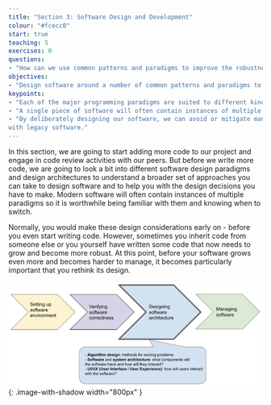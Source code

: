 ```yaml
---
title: "Section 3: Software Design and Development"
colour: "#fcecc0"
start: true
teaching: 5
exercises: 0
questions:
- "How can we use common patterns and paradigms to improve the robustness of our software?"
objectives:
- "Design software around a number of common patterns and paradigms to improve extensibility, testability and overall sustainability."
keypoints:
- "Each of the major programming paradigms are suited to different kinds of problem."
- "A single piece of software will often contain instances of multiple paradigms."
- "By deliberately designing our software, we can avoid or mitigate many of the common issues encountered when working 
with legacy software."
---
```

In this section, we are going to start adding more code to our project and engage in code review activities with our 
peers. But before we write more code, we are going to look a bit into different software design paradigms and 
design architectures to
understand a broader set of approaches you can take to design software and to help you with the design decisions
you have to make. Modern software will often contain instances of multiple paradigms so it is worthwhile being familiar 
with them and knowing when to switch. 

Normally, you would make these design considerations early on - before you even start writing code. 
However, sometimes you
inherit code from someone else or you yourself have written some code that now needs to grow and become more robust.
At this point, before your software grows even more and becomes harder to manage,
it becomes particularly important that you rethink its design.

![Software design and architecture](../fig/section3-overview.png){: .image-with-shadow width="800px" }
